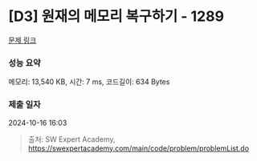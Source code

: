 # [D3] 원재의 메모리 복구하기 - 1289 

[문제 링크](https://swexpertacademy.com/main/code/problem/problemDetail.do?contestProbId=AV19AcoKI9sCFAZN) 

### 성능 요약

메모리: 13,540 KB, 시간: 7 ms, 코드길이: 634 Bytes

### 제출 일자

2024-10-16 16:03



> 출처: SW Expert Academy, https://swexpertacademy.com/main/code/problem/problemList.do